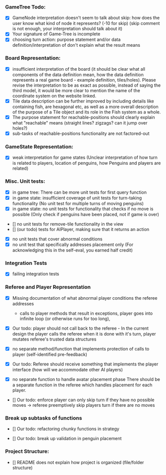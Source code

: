 ### GameTree Todo:

-   [x] GameNode interpretation doesn't seem to talk about skip: how does the user know what kind of node it represents? (-10 for skip) (skip comment is not enough, your interpretation should talk about it)
-   [x] Your signature of Game-Tree is incomplete
-   [x] choosing turn action: purpose statement and/or data definition/interpretation of <Action> don't explain what the result means

### Board Representation:

-   [x] insufficient interpretation of the board (it should be clear what all components of the data definition mean, how the data definition represents a real game board - example definition, tiles/holes). Please revise the interpretation to be as exact as possible, instead of saying the third model, it would be more clear to mention the name of the coordinate system on the website linked.
-   [x] Tile data description can be further improved by including details like containing fish, are hexagonal etc, as well as a more overall description of the purpose of a Tile object and its role in the Fish system as a whole.
-   [x] The purpose statement for reachable-positions should clearly explain what "reachable" means (straight lines? zigzags? can it jump over holes?)
-   [x] sub-tasks of reachable-positions functionality are not factored-out

### GameState Representation:

-   [x] weak interpretation for game states (Unclear interpretation of how turn is related to players, location of penguins, how Penguins and players are related)

### Misc. Unit tests:

-   [x] in game tree: There can be more unit tests for first query function
-   [x] in game state: insufficient coverage of unit tests for turn-taking functionality (No unit test for multiple turns of moving penguins)
-   [x] in game state: no unit tests for functionality that checks if no move is possible (Only check if penguins have been placed, not if game is over)
-   [] no unit tests for remove-tile functionality in the view
-   [] (our todo) tests for AIPlayer, making sure that it returns an action
-   [x] no unit tests that cover abnormal conditions
-   [x] no unit test that specifically addresses placement only (For acknowledging this in the self-eval, you earned half credit)

### Integration Tests

-   [x] failing integration tests

### Referee and Player Representation

-   [x] Missing documentation of what abnormal player conditions the referee addresses

    -   calls to player methods that result in exceptions, player goes into infinite loop (or otherwise runs for too long),

-   [x] Our todo: player should not call back to the referee - In the current design the player calls the referee when it is done with it's turn, player mutates referee's trusted data structures

-   [x] no separate method/function that implements protection of calls to player (self-identified pre-feedback)

-   [x] Our todo: Referee should receive something that implements the player interface (how will we accommodate other AI players)

-   [x] no separate function to handle avatar placement phase There should be a separate function in the referee which handles placement for each player.

-   [] Our todo: enforce player can only skip turn if they have no possible moves -> referee preemptively skip players turn if there are no moves

### Break up subtasks of functions

-   [] Our todo: refactoring chunky functions in strategy

-   [] Our todo: break up validation in penguin placement

### Project Structure:

-   [] README does not explain how project is organized (file/folder structure)
